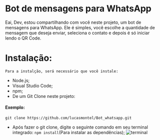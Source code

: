 # Bot de mensagens para WhatsApp
Eai, Dev, estou compartilhando com você neste projeto, um bot de mensagens para WhatsApp. Ele é simples, você escolhe a quantidade de mensagem que deseja enviar, seleciona o contato e depois é só iniciar lendo o QR Code.

# Instalação:
```Para a instalção, será necessário que você instale:```
* Node.js;
* Visual Studio Code;
* npm;
* De um Git Clone neste projeto:
#### Exemplo: 
   
```git clone https://github.com/lucasmontel/Bot_whatsapp.git```


* Após fazer o git clone, digite o seguinte comando em seu terminal integrado: ```npm install```(Para instalar as dependências);
![terminal](/img/Captura%20de%20tela%202024-01-17%20200557.png)
